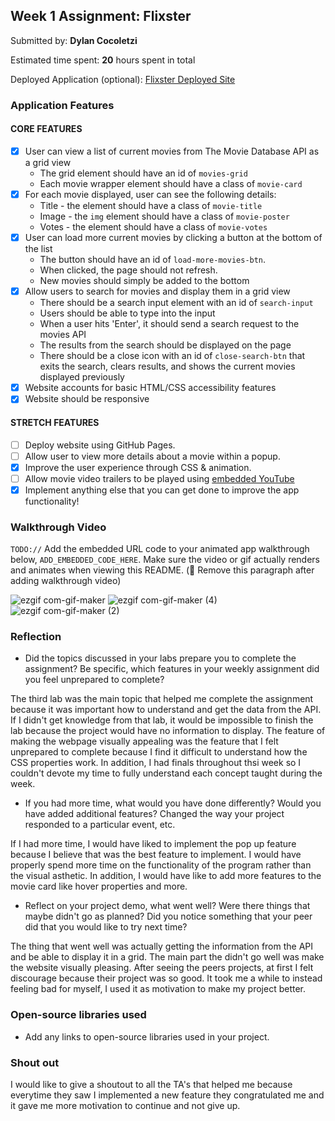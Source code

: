 ## Week 1 Assignment: Flixster

Submitted by: **Dylan Cocoletzi**

Estimated time spent: **20** hours spent in total

Deployed Application (optional): [Flixster Deployed Site](ADD_LINK_HERE)

### Application Features

#### CORE FEATURES

- [x] User can view a list of current movies from The Movie Database API as a grid view
  - The grid element should have an id of `movies-grid`
  - Each movie wrapper element should have a class of `movie-card`
- [x] For each movie displayed, user can see the following details:
  - Title - the element should have a class of `movie-title`
  - Image - the `img` element should have a class of `movie-poster`
  - Votes - the element should have a class of `movie-votes`
- [x] User can load more current movies by clicking a button at the bottom of the list
  - The button should have an id of `load-more-movies-btn`.
  - When clicked, the page should not refresh.
  - New movies should simply be added to the bottom
- [x] Allow users to search for movies and display them in a grid view
  - There should be a search input element with an id of `search-input`
  - Users should be able to type into the input
  - When a user hits 'Enter', it should send a search request to the movies API
  - The results from the search should be displayed on the page
  - There should be a close icon with an id of `close-search-btn` that exits the search, clears results, and shows the current movies displayed previously
- [x] Website accounts for basic HTML/CSS accessibility features
- [x] Website should be responsive

#### STRETCH FEATURES

- [ ] Deploy website using GitHub Pages. 
- [ ] Allow user to view more details about a movie within a popup.
- [x] Improve the user experience through CSS & animation.
- [ ] Allow movie video trailers to be played using [embedded YouTube](https://support.google.com/youtube/answer/171780?hl=en)
- [x] Implement anything else that you can get done to improve the app functionality!

### Walkthrough Video

`TODO://` Add the embedded URL code to your animated app walkthrough below, `ADD_EMBEDDED_CODE_HERE`. Make sure the video or gif actually renders and animates when viewing this README. (🚫 Remove this paragraph after adding walkthrough video)

![ezgif com-gif-maker](https://user-images.githubusercontent.com/86747062/173285355-1f88c8b1-a9d9-48cd-8649-27c12ba99fa2.gif)
![ezgif com-gif-maker (4)](https://user-images.githubusercontent.com/86747062/173289842-f14dd166-2c55-4e63-a4db-dd4b96792477.gif)
![ezgif com-gif-maker (2)](https://user-images.githubusercontent.com/86747062/173287558-bcb1f71d-d0d0-49d3-9a0b-ca7d2fe44960.gif)



### Reflection

* Did the topics discussed in your labs prepare you to complete the assignment? Be specific, which features in your weekly assignment did you feel unprepared to complete?

The third lab was the main topic that helped me complete the assignment because it was important how to understand and get the data from the API. If I didn't get knowledge from that lab, it would be impossible to finish the lab because the project would have no information to display. The feature of making the webpage visually appealing was the feature that I felt unprepared to complete because I find it difficult to understand how the CSS properties work. In addition, I had finals throughout thsi week so I couldn't devote my time to fully understand each concept taught during the week.

* If you had more time, what would you have done differently? Would you have added additional features? Changed the way your project responded to a particular event, etc.
  
If I had more time, I would have liked to implement the pop up feature because I believe that was the best feature to implement. I would have properly spend more time on the functionality of the program rather than the visual asthetic. In addition, I would have like to add more features to the movie card like hover properties and more.

* Reflect on your project demo, what went well? Were there things that maybe didn't go as planned? Did you notice something that your peer did that you would like to try next time?

The thing that went well was actually getting the information from the API and be able to display it in a grid. The main part the didn't go well was make the website visually pleasing. After seeing the peers projects, at first I felt discourage because their project was so good. It took me a while to instead feeling bad for myself, I used it as motivation to make my project better. 

### Open-source libraries used

- Add any links to open-source libraries used in your project.

### Shout out

I would like to give a shoutout to all the TA's that helped me because everytime they saw I implemented a new feature they congratulated me and it gave me more motivation to continue and not give up.
